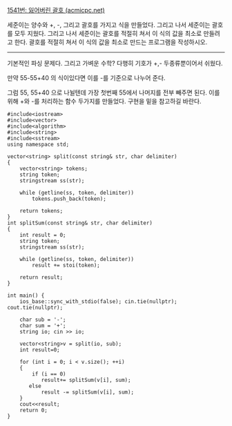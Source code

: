 [1541번: 잃어버린 괄호 (acmicpc.net)](https://www.acmicpc.net/problem/1541)

세준이는 양수와 +, -, 그리고 괄호를 가지고 식을 만들었다. 그리고 나서 세준이는 괄호를 모두 지웠다.
그리고 나서 세준이는 괄호를 적절히 쳐서 이 식의 값을 최소로 만들려고 한다.
괄호를 적절히 쳐서 이 식의 값을 최소로 만드는 프로그램을 작성하시오.

-----------------------------------------------------------
기본적인 파싱 문제다. 그리고 가벼운 수학?
다행히 기호가 +,-  두종류뿐이어서 쉬웠다.

만약 55-55+40 의 식이있다면 이를 -를 기준으로 나누어 준다.

그럼 55, 55+40 으로 나뉠텐데 가장 첫번째 55에서 나머지를 전부 빼주면 된다.
이를 위해 +와 -를 처리하는 함수 두가지를 만들었다.
구현을 밑을 참고하길 바란다.

```
#include<iostream>
#include<vector>
#include<algorithm>
#include<string>
#include<sstream>
using namespace std;

vector<string> split(const string& str, char delimiter)
{
    vector<string> tokens;
    string token;
    stringstream ss(str);

    while (getline(ss, token, delimiter))
        tokens.push_back(token);
    
    return tokens;
}
int splitSum(const string& str, char delimiter)
{
    int result = 0;
    string token;
    stringstream ss(str);

    while (getline(ss, token, delimiter))
        result += stoi(token);
   
    return result;
}

int main() {
    ios_base::sync_with_stdio(false); cin.tie(nullptr); cout.tie(nullptr);

    char sub = '-';
    char sum = '+';
    string io; cin >> io;

    vector<string>v = split(io, sub);
    int result=0;

    for (int i = 0; i < v.size(); ++i)
    {
        if (i == 0)
           result+= splitSum(v[i], sum);
       else 
           result -= splitSum(v[i], sum);
    }
    cout<<result;
    return 0;
}
```